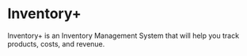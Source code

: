 # Inventory+
Inventory+ is an Inventory Management System that will help you track products, costs, and revenue.
